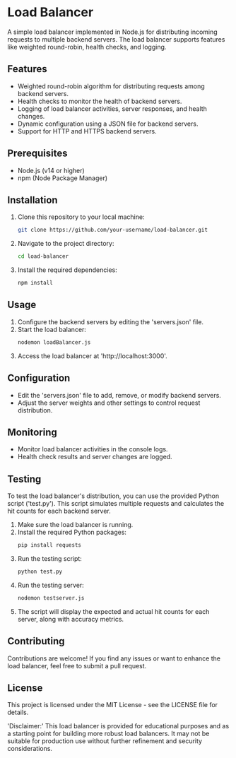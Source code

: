# Load Balancer

A simple load balancer implemented in Node.js for distributing incoming requests to multiple backend servers. The load balancer supports features like weighted round-robin, health checks, and logging.

## Features

- Weighted round-robin algorithm for distributing requests among backend servers.
- Health checks to monitor the health of backend servers.
- Logging of load balancer activities, server responses, and health changes.
- Dynamic configuration using a JSON file for backend servers.
- Support for HTTP and HTTPS backend servers.

## Prerequisites

- Node.js (v14 or higher)
- npm (Node Package Manager)

## Installation

1. Clone this repository to your local machine:

   ```sh
   git clone https://github.com/your-username/load-balancer.git

2. Navigate to the project directory:
    ```sh
    cd load-balancer

3. Install the required dependencies:
    ```sh
    npm install

## Usage

1. Configure the backend servers by editing the 'servers.json' file.
2. Start the load balancer:
    ```sh
    nodemon loadBalancer.js

3. Access the load balancer at 'http://localhost:3000'.

## Configuration

- Edit the 'servers.json' file to add, remove, or modify backend servers.
- Adjust the server weights and other settings to control request distribution.

## Monitoring

- Monitor load balancer activities in the console logs.
- Health check results and server changes are logged.

## Testing

To test the load balancer's distribution, you can use the provided Python script ('test.py'). This script simulates multiple requests and calculates the hit counts for each backend server.

1. Make sure the load balancer is running.
2. Install the required Python packages:
    ```sh
    pip install requests

3. Run the testing script:
    ```sh
    python test.py

4. Run the testing server:
    ```sh
    nodemon testserver.js

5. The script will display the expected and actual hit counts for each server, along with accuracy metrics.

## Contributing

Contributions are welcome! If you find any issues or want to enhance the load balancer, feel free to submit a pull request.

## License

This project is licensed under the MIT License - see the LICENSE file for details.

'Disclaimer:' This load balancer is provided for educational purposes and as a starting point for building more robust load balancers. It may not be suitable for production use without further refinement and security considerations.
